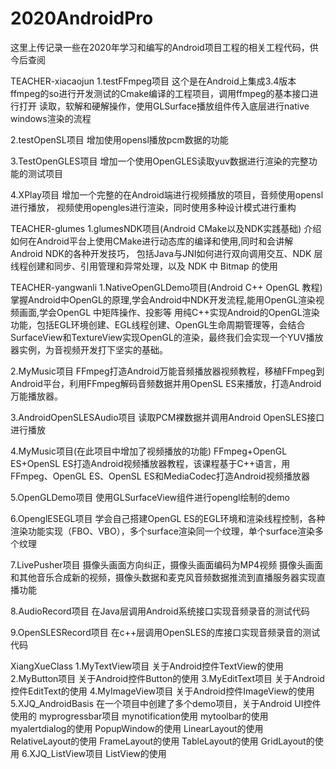 # 2020AndroidPro
这里上传记录一些在2020年学习和编写的Android项目工程的相关工程代码，供今后查阅

TEACHER-xiacaojun
1.testFFmpeg项目
这个是在Android上集成3.4版本ffmpeg的so进行开发测试的Cmake编译的工程项目，调用ffmpeg的基本接口进行打开
读取，软解和硬解操作，使用GLSurface播放组件传入底层进行native windows渲染的流程

2.testOpenSL项目
增加使用opensl播放pcm数据的功能

3.TestOpenGLES项目
增加一个使用OpenGLES读取yuv数据进行渲染的完整功能的测试项目

4.XPlay项目
增加一个完整的在Android端进行视频播放的项目，音频使用opensl进行播放，
视频使用opengles进行渲染，同时使用多种设计模式进行重构

TEACHER-glumes
1.glumesNDK项目(Android CMake以及NDK实践基础)
介绍如何在Android平台上使用CMake进行动态库的编译和使用,同时和会讲解Android NDK的各种开发技巧，
包括Java与JNI如何进行双向调用交互、NDK 层线程创建和同步、引用管理和异常处理，以及 NDK 中 Bitmap 的使用

TEACHER-yangwanli
1.NativeOpenGLDemo项目(Android C++ OpenGL 教程)
掌握Android中OpenGL的原理,学会Android中NDK开发流程,能用OpenGL渲染视频画面,学会OpenGL 中矩阵操作、投影等
用纯C++实现Android的OpenGL渲染功能，包括EGL环境创建、EGL线程创建、OpenGL生命周期管理等，会结合SurfaceView和TextureView实现OpenGL的渲染，最终我们会实现一个YUV播放器实例，为音视频开发打下坚实的基础。

2.MyMusic项目
FFmpeg打造Android万能音频播放器视频教程，移植FFmpeg到Android平台，利用FFmpeg解码音频数据并用OpenSL ES来播放，打造Android万能播放器。

3.AndroidOpenSLESAudio项目
读取PCM裸数据并调用Android OpenSLES接口进行播放

4.MyMusic项目(在此项目中增加了视频播放的功能)
FFmpeg+OpenGL ES+OpenSL ES打造Android视频播放器教程，该课程基于C++语言，用FFmpeg、OpenGL ES、OpenSL ES和MediaCodec打造Android视频播放器

5.OpenGLDemo项目
使用GLSurfaceView组件进行opengl绘制的demo

6.OpenglESEGL项目
学会自己搭建OpenGL ES的EGL环境和渲染线程控制，各种渲染功能实现（FBO、VBO），多个surface渲染同一个纹理，单个surface渲染多个纹理

7.LivePusher项目
摄像头画面方向纠正，摄像头画面编码为MP4视频
摄像头画面和其他音乐合成新的视频，摄像头数据和麦克风音频数据推流到直播服务器实现直播功能

8.AudioRecord项目
在Java层调用Android系统接口实现音频录音的测试代码

9.OpenSLESRecord项目
在c++层调用OpenSLES的库接口实现音频录音的测试代码

XiangXueClass
1.MyTextView项目
关于Android控件TextView的使用
2.MyButton项目
关于Android控件Button的使用
3.MyEditText项目
关于Android控件EditText的使用
4.MyImageView项目
关于Android控件ImageView的使用
5.XJQ_AndroidBasis
在一个项目中创建了多个demo项目，关于Android UI控件使用的
myprogressbar项目
mynotification使用
mytoolbar的使用
myalertdialog的使用
PopupWindow的使用
LinearLayout的使用
RelativeLayout的使用
FrameLayout的使用
TableLayout的使用
GridLayout的使用
6.XJQ_ListView项目
ListView的使用